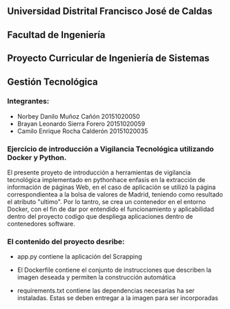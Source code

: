 ## Universidad Distrital Francisco José de Caldas
## Facultad de Ingeniería
## Proyecto Curricular de Ingeniería de Sistemas

## Gestión Tecnológica

### Integrantes:

* Norbey Danilo Muñoz Cañón       20151020050
* Brayan Leonardo Sierra Forero   20151020059
* Camilo Enrique Rocha Calderón   20151020035

### Ejercicio de introducción a Vigilancia Tecnológica utilizando Docker y Python.

El presente proyeto de introducción a herramientas de vigilancia tecnológica implementado en pythonhace enfasis en la extracción de información de páginas Web, en el caso de aplicación se utilizó la página correspondientea a la bolsa de valores de Madrid, teniendo como resultado el atributo "ultimo". Por lo tantro, se crea un contenedor en el entorno Docker, con el fin de dar por entendido el funcionamiento y aplicabilidad dentro del proyecto codigo que despliega aplicaciones dentro de contenedores software.

### El contenido del proyecto desribe:

* app.py contiene la aplicación del Scrapping

* El Dockerfile contiene el conjunto de instrucciones que describen la imagen deseada y permiten la construcción automática

* requirements.txt contiene las dependencias necesarias ha ser instaladas. Estas se deben entregar a la imagen para ser incorporadas
